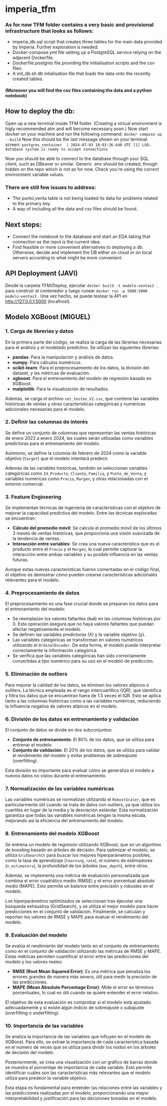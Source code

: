 # imperia_tfm

### As for now TFM folder contains a very basic and provisional infrastructure that looks as follows:
- imperia_db.sql script that creates three tables for the main data provided by Imperia. Further exploration is needed. 
- Docker-compose.yml file setting up a PostgreSQL service relying on the adjacent Dockerfile.
- Dockerfile.postgres file providing the initialisation scripts and the csv files.
- A init_db.sh db intialisation file that loads the data onto the recently created tables.

#### (Moreover you will find the csv files containing the data and a python notebook)

## How to deploy the db:
Open up a new terminal inside TFM folder. (Creating a virtual environment is higly recommended atm and will become necessary soon.) Now start docker on your machine and run the following command: `docker compose up --build`
Now this should be the last message shown on your terminal screen: `postgres_container  | 2024-07-03 10:03:36.648 UTC [1] LOG:  database system is ready to accept connections`

Now you should be able to connect to the database through your SQL client, such as DBeaver or similar. Generic .env should be created, though hidden on the repo which is not as for now. Check you're using the correct environment variable values. 

### There are still few issues to address:
- The punto_venta table is not being loaded its data for problems related to the primary key.
- A way of including all the data and csv files should be found.

## Next steps:
- Connect the notebook to the database and start an EDA taking that connection as the input is the current idea.
- Find feasible or more convenient alternatives to deploying a db. Otherwise, decide and implement the DB either on cloud or on local servers according to what might be more convenient. 
  

## API Deployment (JAVI)
Desde la carpeta TFM/Deploy, ejecutar `docker build -t modelo-ventas3 . ` para construir el contenedor y luego runear `docker run -p 5000:5000 modelo-ventas3` . Una vez hecho, se puede testear la API en http://127.0.0.1:5000 (localhost).


## Modelo XGBoost (MIGUEL)

### 1. Carga de librerías y datos

En la primera parte del código, se realiza la carga de las librerías necesarias para el análisis y el modelado predictivo. Se utilizan las siguientes librerías:

- **pandas**: Para la manipulación y análisis de datos.
- **numpy**: Para cálculos numéricos.
- **scikit-learn**: Para el preprocesamiento de los datos, la división del dataset, y las métricas de evaluación.
- **xgboost**: Para el entrenamiento del modelo de regresión basado en XGBoost.
- **matplotlib**: Para la visualización de resultados.

Además, se carga el archivo `set_testeo_V2.csv`, que contiene las variables históricas de ventas y otras características categóricas y numéricas adicionales necesarias para el modelo.

### 2. Definir las columnas de interés

Se define un conjunto de columnas que representan las ventas históricas de enero 2023 a enero 2024, las cuales serán utilizadas como variables predictoras para el entrenamiento del modelo. 

Asimismo, se define la columna de febrero de 2024 como la variable objetivo (`target`) que el modelo intentará predecir. 

Además de las variables históricas, también se seleccionan variables categóricas como `Id_Producto`, `Cliente`, `Familia`, y `Punto_de_Venta`, y variables numéricas como `Precio`, `Margen`, y otras relacionadas con el entorno comercial.

### 3. Feature Engineering

Se implementan técnicas de ingeniería de características con el objetivo de mejorar la capacidad predictiva del modelo. Entre las técnicas exploradas se encuentran:

- **Cálculo del promedio móvil**: Se calcula el promedio móvil de los últimos 3 meses de ventas históricas, que proporciona una visión suavizada de la tendencia de ventas.
- **Interacción entre variables**: Se crea una nueva característica que es el producto entre el `Precio` y el `Margen`, lo cual permite capturar la interacción entre ambas variables y su posible influencia en las ventas futuras.

Aunque estas nuevas características fueron comentadas en el código final, el objetivo es demostrar cómo pueden crearse características adicionales relevantes para el modelo.

### 4. Preprocesamiento de datos

El preprocesamiento es una fase crucial donde se preparan los datos para el entrenamiento del modelo:

- Se reemplazan los valores faltantes (`NaN`) en las columnas históricas por 0. Esta operación asegura que no haya valores faltantes que puedan afectar negativamente el modelo.
- Se definen las variables predictoras (X) y la variable objetivo (y).
- Las variables categóricas se transforman en valores numéricos utilizando el `OrdinalEncoder`. De esta forma, el modelo puede interpretar correctamente la información categórica.
- Se verifica que las variables categóricas han sido correctamente convertidas a tipo numérico para su uso en el modelo de predicción.

### 5. Eliminación de outliers

Para mejorar la calidad de los datos, se eliminan los valores atípicos o outliers. La técnica empleada es el rango intercuartílico (IQR), que identifica y filtra los datos que se encuentran fuera de 1.5 veces el IQR. Esto se aplica tanto a las columnas históricas como a las variables numéricas, reduciendo la influencia negativa de valores atípicos en el modelo.

### 6. División de los datos en entrenamiento y validación

El conjunto de datos se divide en dos subconjuntos:

- **Conjunto de entrenamiento**: El 80% de los datos, que se utiliza para entrenar el modelo.
- **Conjunto de validación**: El 20% de los datos, que se utiliza para validar el rendimiento del modelo y evitar problemas de sobreajuste (overfitting).

Esta división es importante para evaluar cómo se generaliza el modelo a nuevos datos no vistos durante el entrenamiento.

### 7. Normalización de las variables numéricas

Las variables numéricas se normalizan utilizando el `RobustScaler`, que es particularmente útil cuando se trata de datos con outliers, ya que utiliza los cuartiles en lugar de la media y la desviación estándar. Esta normalización garantiza que todas las variables numéricas tengan la misma escala, mejorando así la eficiencia del entrenamiento del modelo.

### 8. Entrenamiento del modelo XGBoost

Se entrena un modelo de regresión utilizando XGBoost, que es un algoritmo de boosting basado en árboles de decisión. Para optimizar el modelo, se utiliza `GridSearchCV` para buscar los mejores hiperparámetros posibles, como la tasa de aprendizaje (`learning_rate`), el número de estimadores (`n_estimators`), la profundidad de los árboles (`max_depth`), entre otros.

Además, se implementa una métrica de evaluación personalizada que combina el error cuadrático medio (RMSE) y el error porcentual absoluto medio (MAPE). Esto permite un balance entre precisión y robustez en el modelo.

Los hiperparámetros optimizados se seleccionan tras ejecutar una búsqueda exhaustiva (GridSearch), y se utiliza el mejor modelo para hacer predicciones en el conjunto de validación. Finalmente, se calculan y reportan los valores de RMSE y MAPE para evaluar el rendimiento del modelo.

### 9. Evaluación del modelo

Se evalúa el rendimiento del modelo tanto en el conjunto de entrenamiento como en el conjunto de validación utilizando las métricas de RMSE y MAPE. Estas métricas permiten cuantificar el error entre las predicciones del modelo y los valores reales:

- **RMSE (Root Mean Squared Error)**: Es una métrica que penaliza los errores grandes de manera más severa, útil para medir la precisión de las predicciones.
- **MAPE (Mean Absolute Percentage Error)**: Mide el error en términos porcentuales, lo cual es útil cuando se quiere entender el error relativo.

El objetivo de esta evaluación es comprobar si el modelo está ajustado adecuadamente y si existe algún indicio de sobreajuste o subajuste (overfitting o underfitting).

### 10. Importancia de las variables

Se analiza la importancia de las variables que influyen en el modelo de XGBoost. Para ello, se extrae la importancia de cada característica basada en el número de veces que se utiliza para dividir los nodos en los árboles de decisión del modelo.

Posteriormente, se crea una visualización con un gráfico de barras donde se muestra el porcentaje de importancia de cada variable. Esto permite identificar cuáles son las características más relevantes que el modelo utiliza para predecir la variable objetivo.

Esta etapa es fundamental para entender las relaciones entre las variables y las predicciones realizadas por el modelo, proporcionando una mayor interpretabilidad y justificación para las decisiones tomadas en el modelo.
